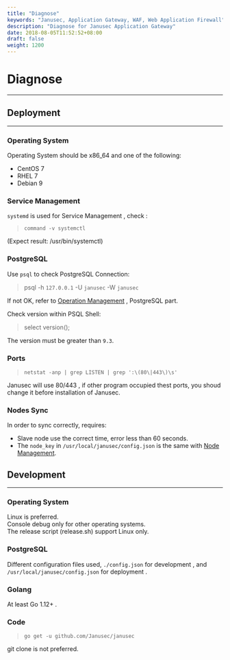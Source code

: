 ```yaml
---
title: "Diagnose"
keywords: "Janusec, Application Gateway, WAF, Web Application Firewall"
description: "Diagnose for Janusec Application Gateway"
date: 2018-08-05T11:52:52+08:00
draft: false
weight: 1200
---
```


# Diagnose
---

## Deployment
---

### Operating System

Operating System should be x86_64 and one of the following:  

* CentOS 7  
* RHEL 7  
* Debian 9  

### Service Management

`systemd` is used for Service Management , check :  

> `command -v systemctl`   

(Expect result: /usr/bin/systemctl) 


### PostgreSQL

Use `psql` to check PostgreSQL Connection:   

> psql -h `127.0.0.1` -U `janusec` -W `janusec`  

If not OK, refer to [Operation Management](/documentation/operation-management) , PostgreSQL part.

Check version within PSQL Shell:   

> select version();  

The version must be greater than `9.3`.  

### Ports

> `netstat -anp | grep LISTEN | grep ':\(80\|443\)\s'`  

Janusec will use 80/443 , if other program occupied thest ports, you shoud change it before installation of Janusec.  

### Nodes Sync

In order to sync correctly, requires:  

* Slave node use the correct time, error less than 60 seconds.  
* The `node_key` in `/usr/local/janusec/config.json` is the same with [Node Management](/documentation/node-management).  
  
  
  

## Development

---

### Operating System

Linux is preferred.  
Console debug only for other operating systems.  
The release script (release.sh) support Linux only.  

### PostgreSQL

Different configuration files used, `./config.json` for development , and `/usr/local/janusec/config.json` for deployment .  

### Golang

At least Go 1.12+ .  

### Code

> `go get -u github.com/Janusec/janusec`  

git clone is not preferred.  

